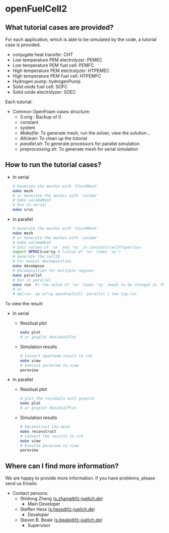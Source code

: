 # openFuelCell2

## What tutorial cases are provided?

For each application, which is able to be simulated by the code, a tutorial case is provided.

- conjugate heat transfer: CHT
- Low temperature PEM electrolyzer: PEMEC
- Low temperature PEM fuel cell: PEMFC
- High temperature PEM electrolyzer: HTPEMEC
- High temperature PEM fuel cell: HTPEMFC
- Hydrogen pump: hydrogenPump
- Solid oxide fuel cell: SOFC
- Solid oxide electrolyzer: SOEC

Each tutorial:

- Common OpenFoam cases structure:
  - 0.orig : Backup of 0
  - constant
  - system
  - _Makefile_: To generate mesh, run the solver, view the solution...
  - _Allclean_: To clean up the tutorial
  - _parallel.sh_: To generate processors for parallel simulation
  - _preprocessing.sh_: To generate mesh for serial simulation

## How to run the tutorial cases?

- In serial

    ```bash
    # Generate the meshes with 'blockMesh'
    make mesh
    # or Generate the meshes with 'salome'
    # make salomeMesh
    # Run in serial
    make srun
    ```

- In parallel

    ```bash
    # Generate the meshes with 'blockMesh'
    make mesh
    # or Generate the meshes with 'salome'
    # make salomeMesh
    # Edit values of 'nx' and 'ny' in constant/cellProperties
    export NPROCS=nx*ny # (value of 'nx' times 'ny')
    # Generate the cellID
    # For manual decomposition
    make decompose
    # Decomposition for multiple regions
    make parallel
    # Run in parallel
    make run  #( the value of 'nx' times 'ny' needs to be changed in 'Makefile')
    # or
    # mpirun -np nx*ny openFuelCell -parallel | tee log.run
    ```

To view the result:

- In serial

  - Residual plot

    ```bash
    make plot
    # or gnuplot ResidualPlot
    ```

  - Simulation results

    ```bash
    # Convert openfoam result to vtk
    make view
    # execute paraview to view
    paraview
    ```

- In parallel

  - Residual plot

    ```bash
    # plot the residuals with gnuplot
    make plot
    # or gnuplot ResidualPlot
    ```

  - Simulation results

    ```bash
    # Reconstruct the mesh
    make reconstruct
    # Convert the results to vtk
    make view
    # Execute paraview to view
    paraview
    ```

## Where can I find more information?

We are happy to provide more information. If you have problems, please send us Emails:

- Contact persons:
  - Shidong Zhang (s.zhang@fz-juelich.de)
    - Main Developer
  - Steffen Hess (s.hess@fz-juelich.de)
    - Developer
  - Steven B. Beale (s.beale@fz-juelich.de)
    - Supervisor
